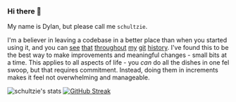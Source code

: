 ### Hi there 👋

My name is Dylan, but please call me `schultzie`.

I'm a believer in leaving a codebase in a better place than when you started using it, and you can 
[see](https://github.com/evmos/evmos/pull/901) 
[that](https://github.com/polkachu/cosmos-validators/pull/27) 
[throughout](https://github.com/blockpane/tenderduty/pull/32) 
[my](https://github.com/cosmos/chain-registry/pull/685) 
[git](https://github.com/eve-network/eve/pull/1) 
[history](https://github.com/Reecepbcups/cosmos-balance-bot/pull/5). 
I've found this to be the best way to make improvements and meaningful changes - small bits at a time.
This applies to all aspects of life - you *can* do all the dishes in one fel swoop, but that requires 
commitment. Instead, doing them in increments makes it feel not overwhelming and manageable.

![schultzie's  stats](https://github-readme-stats.vercel.app/api?username=dylanschultzie&count_private=true&hide=stars)
[![GitHub Streak](https://streak-stats.demolab.com/?user=dylanschultzie)](https://git.io/streak-stats)

<!--
**dylanschultzie/dylanschultzie** is a ✨ _special_ ✨ repository because its `README.md` (this file) appears on your GitHub profile.

Here are some ideas to get you started:

- 🔭 I’m currently working on ...
- 🌱 I’m currently learning ...
- 👯 I’m looking to collaborate on ...
- 🤔 I’m looking for help with ...
- 💬 Ask me about ...
- 📫 How to reach me: ...
- 😄 Pronouns: ...
- ⚡ Fun fact: ...
-->
